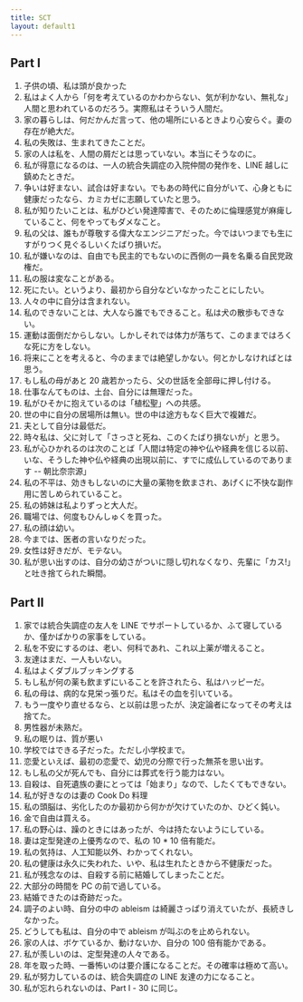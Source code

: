 ```yaml
---
title: SCT
layout: default1
---
```

## Part Ⅰ
1. 子供の頃、私は頭が良かった
2. 私はよく人から「何を考えているのかわからない、気が利かない、無礼な」人間と思われているのだろう。実際私はそういう人間だ。
3. 家の暮らしは、何だかんだ言って、他の場所にいるときより心安らぐ。妻の存在が絶大だ。
4. 私の失敗は、生まれてきたことだ。
5. 家の人は私を、人間の屑だとは思っていない。本当にそうなのに。
6. 私が得意になるのは、一人の統合失調症の入院仲間の発作を、LINE 越しに鎮めたときだ。
7. 争いは好まない、試合は好まない。でもあの時代に自分がいて、心身ともに健康だったなら、カミカゼに志願していたと思う。
8. 私が知りたいことは、私がひどい発達障害で、そのために倫理感覚が麻痺していること、何をやってもダメなこと。
9. 私の父は、誰もが尊敬する偉大なエンジニアだった。今ではいつまでも生にすがりつく見ぐるしいくたばり損いだ。
10. 私が嫌いなのは、自由でも民主的でもないのに西側の一員を名乗る自民党政権だ。
11. 私の服は変なことがある。
12. 死にたい。というより、最初から自分などいなかったことにしたい。
13. 人々の中に自分は含まれない。
14. 私のできないことは、大人なら誰でもできること。私は犬の散歩もできない。
15. 運動は面倒だからしない。しかしそれでは体力が落ちて、このままではろくな死に方をしない。
16. 将来にことを考えると、今のままでは絶望しかない。何とかしなければとは思う。
17. もし私の母があと 20 歳若かったら、父の世話を全部母に押し付ける。
18. 仕事なんてものは、土台、自分には無理だった。
19. 私がひそかに抱えているのは「植松聖」への共感。
20. 世の中に自分の居場所は無い。世の中は途方もなく巨大で複雑だ。
21. 夫として自分は最低だ。
22. 時々私は、父に対して「さっさと死ね、このくたばり損ないが」と思う。
23. 私が心ひかれるのは次のことば「人間は特定の神や仏や経典を信じる以前、いな、そうした神や仏や経典の出現以前に、すでに成仏しているのであります -- 朝比奈宗源」
24. 私の不平は、効きもしないのに大量の薬物を飲まされ、あげくに不快な副作用に苦しめられていること。
25. 私の姉妹は私よりずっと大人だ。
26. 職場では、何度もひんしゅくを買った。
27. 私の顔は幼い。
28. 今までは、医者の言いなりだった。
29. 女性は好きだが、モテない。
30. 私が思い出すのは、自分の幼さがついに隠し切れなくなり、先輩に「カス!」と吐き捨てられた瞬間。

## Part Ⅱ
1. 家では統合失調症の友人を LINE でサポートしているか、ふて寝しているか、僅かばかりの家事をしている。
2. 私を不安にするのは、老い、何科であれ、これ以上薬が増えること。
3. 友達はまだ、一人もいない。
4. 私はよくダブルブッキングする
5. もし私が何の薬も飲まずにいることを許されたら、私はハッピーだ。
6. 私の母は、病的な見栄っ張りだ。私はその血を引いている。
7. もう一度やり直せるなら、と以前は思ったが、決定論者になってその考えは捨てた。
8. 男性器が未熟だ。
9. 私の眠りは、質が悪い
10. 学校ではできる子だった。ただし小学校まで。
11. 恋愛といえば、最初の恋愛で、幼児の分際で行った無茶を思い出す。
12. もし私の父が死んでも、自分には葬式を行う能力はない。
13. 自殺は、自死遺族の妻にとっては「始まり」なので、したくてもできない。
14. 私が好きなのは妻の Cook Do 料理
15. 私の頭脳は、劣化したのか最初から何かが欠けていたのか、ひどく鈍い。
16. 金で自由は買える。
17. 私の野心は、躁のときにはあったが、今は持たないようにしている。
18. 妻は定型発達の上優秀なので、私の 10 * 10 倍有能だ。
19. 私の気持は、人工知能以外、わかってくれない。
20. 私の健康は永久に失われた、いや、私は生れたときから不健康だった。
21. 私が残念なのは、自殺する前に結婚してしまったことだ。
22. 大部分の時間を PC の前で過している。
23. 結婚できたのは奇跡だった。
24.  調子のよい時、自分の中の ableism は綺麗さっぱり消えていたが、長続きしなかった。
25.  どうしても私は、自分の中で ableism が叫ぶのを止められない。
26.  家の人は、ボケているか、動けないか、自分の 100 倍有能かである。
27.  私が羨しいのは、定型発達の人々である。
28.  年を取った時、一番怖いのは要介護になることだ。その確率は極めて高い。
29.  私が努力しているのは、統合失調症の LINE 友達の力になること。
30.  私が忘れられないのは、Part Ⅰ - 30 に同じ。
